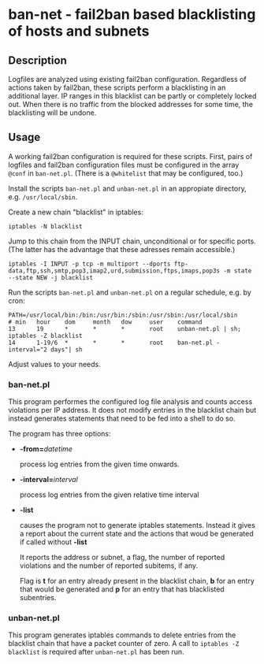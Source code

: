 # ban-net - fail2ban based blacklisting of hosts and subnets
## Description
Logfiles are analyzed using existing fail2ban configuration.
Regardless of actions taken by fail2ban, these scripts perform a blacklisting in an additional layer.
IP ranges in this blacklist can be partly or completely locked out.
When there is no traffic from the blocked addresses for some time, the blacklisting will be undone.
## Usage
A working fail2ban configuration is required for these scripts.
First, pairs of logfiles and fail2ban configuration files must be configured in the array `@conf` in `ban-net.pl`.
(There is a `@whitelist` that may be configured, too.)

Install the scripts `ban-net.pl` and `unban-net.pl` in an appropiate directory, e.g. `/usr/local/sbin`.

Create a new chain "blacklist" in iptables:
```
iptables -N blacklist
```
Jump to this chain from the INPUT chain, unconditional or for specific ports.
(The latter has the advantage that these adresses remain accessible.)
```
iptables -I INPUT -p tcp -m multiport --dports ftp-data,ftp,ssh,smtp,pop3,imap2,urd,submission,ftps,imaps,pop3s -m state --state NEW -j blacklist
```
Run the scripts `ban-net.pl` and `unban-net.pl` on a regular schedule, e.g. by cron:

```
PATH=/usr/local/bin:/bin:/usr/bin:/sbin:/usr/sbin:/usr/local/sbin
# min   hour    dom     month   dow     user    command
13      19      *       *       *       root    unban-net.pl | sh; iptables -Z blacklist
14      1-19/6  *       *       *       root    ban-net.pl -interval="2 days"| sh
```
Adjust values to your needs.
### ban-net.pl
This program performes the configured log file analysis and counts access
violations per IP address.
It does not modify entries in the blacklist chain but instead generates
statements that need to be fed into a shell to do so.

The program has three options:

- __-from=__*datetime*

    process log entries from the given time onwards.
    
- __-interval=__*interval*

    process log entries from the given relative time interval
    
- __-list__

    causes the program not to generate iptables statements.
    Instead it gives a report about the current state and the actions that
    woud be generated if called without __-list__
    
    It reports the address or subnet, a flag, the number of reported violations and
    the number of reported subitems, if any.
    
    Flag is __t__ for an entry already present in the blacklist chain, __b__ for
    an entry that would be generated and __p__ for an entry that has blacklisted
    subentries.

### unban-net.pl
This program generates iptables commands to delete entries from the blacklist
chain that have a packet counter of zero.
A call to `iptables -Z blacklist` is required after `unban-net.pl` has been run.

